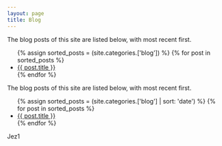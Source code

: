 ```yaml
---
layout: page
title: Blog
---
```


The blog posts of this site are listed below, with most recent first.

 <ul>
{% assign sorted_posts = (site.categories.['blog']) %}
{% for post in sorted_posts %}
<li><a href="{{ post.url }}">{{ post.title }}</a></li>
{% endfor %}
</ul>


The blog posts of this site are listed below, with most recent first.

 <ul>
{% assign sorted_posts = (site.categories.['blog']  | sort: 'date') %}
{% for post in sorted_posts %}
<li><a href="{{ post.url }}">{{ post.title }}</a></li>
{% endfor %}
</ul>

Jez1

